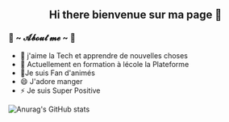 
<h2 align="center" tabindex="-1" class="heading-element" dir="auto"> Hi there bienvenue sur ma page 👋 </h2>



<!--
**aminata-sane/aminata-sane** is a ✨ _special_ ✨ repository because its `README.md` (this file) appears on your GitHub profile.
## Hi there bienvenu sur ma page 👋
Here are some ideas to get you started:

- 🔭 I’m currently working on ...
- 🌱 I’m currently learning ...
- 👯 I’m looking to collaborate on ...
- 🤔 I’m looking for help with ...
- 💬 Ask me about ...
- 📫 How to reach me: ...
- 😄 Pronouns: ...
- ⚡ Fun fact: ...
![Anurag's GitHub stats](https://github-readme-stats.vercel.app/api?username=aminata-sane&show_icons=true&theme=dracula)
-->

### 🦊 ~ 𝓐𝓫𝓸𝓾𝓽 𝓶𝓮 ~ 🦊 

+ 🔭 j'aime la Tech et apprendre de nouvelles choses
+ 🌱 Actuellement en formation à lécole la Plateforme
+ 💖Je suis Fan d'animés
+ 😄 J'adore manger
+ ⚡ Je suis Super Positive

![Anurag's GitHub stats](https://github-readme-stats.vercel.app/api?username=aminata-sane&show_icons=true&theme=radical)

